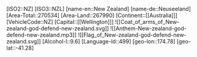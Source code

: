 ﻿---
location: [-41.28,174.78]
type: Country
tags:
- geo/Country

SpocWebEntityId: 26988
isDeleted: false
confidential: public

---
[ISO2::NZ]
[ISO3::NZL]
[name-en::New Zealand]
[name-de::Neuseeland]
[Area-Total::270534]
[Area-Land::267990]
[Continent::[[Australia]]]
[VehicleCode::NZ]
[Capital::[[Wellington]]]
![[Coat_of_arms_of_New-zealand-god-defend-new-zealand.svg]]
![[Anthem-New-zealand-god-defend-new-zealand.mp3]]
![[Flag_of_New-zealand-god-defend-new-zealand.svg]]
[Alcohol-l::9.6]
[Language-Id::499]
[geo-lon::174.78]
[geo-lat::-41.28]

